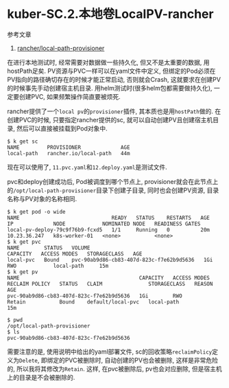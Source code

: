 # kuber-SC.2.本地卷LocalPV-rancher

参考文章

1. [rancher/local-path-provisioner](https://github.com/rancher/local-path-provisioner)

在进行本地测试时, 经常需要对数据做一些持久化, 但又不是太重要的数据, 用hostPath足矣. PV资源与PVC一样可以在yaml文件中定义, 但绑定的Pod必须在PV指向的路径确切存在的时候才能正常启动, 否则就会Crash, 这就要求在创建PV的时候事先手动创建宿主机目录. 用helm测试时(很多helm包都需要做持久化), 一定要创建PVC, 如果频繁操作简直要被烦死.

rancher提供了一个`local pv`的`provisioner`插件, 其本质也是用`hostPath`做的. 在创建PVC的时候, 只要指定rancher提供的sc, 就可以自动创建PV且创建宿主机目录, 然后可以直接被挂载到Pod对象中.

```console
$ k get sc
NAME         PROVISIONER             AGE
local-path   rancher.io/local-path   44m
```

现在可以使用了, `11.pvc.yaml`和`12.deploy.yaml`是测试文件.

pvc和deploy创建成功后, Pod被调度到哪个节点上, provisioner就会在此节点上的`/opt/local-path-provisioner`目录下创建子目录, 同时也会创建PV资源, 目录名称与PV对象的名称相同.

```console
$ k get pod -o wide
NAME                              READY   STATUS    RESTARTS   AGE     IP             NODE            NOMINATED NODE   READINESS GATES
local-pv-deploy-79c9f76b9-fcxd5   1/1     Running   0          20m     10.23.36.247   k8s-worker-01   <none>           <none>
$ k get pvc
NAME        STATUS   VOLUME                                     CAPACITY   ACCESS MODES   STORAGECLASS   AGE
local-pvc   Bound    pvc-90ab9d86-cb83-407d-823c-f7e62b9d5636   1Gi        RWO            local-path     15m
$ k get pv
NAME                                       CAPACITY   ACCESS MODES   RECLAIM POLICY   STATUS   CLAIM               STORAGECLASS   REASON   AGE
pvc-90ab9d86-cb83-407d-823c-f7e62b9d5636   1Gi        RWO            Retain           Bound    default/local-pvc   local-path              15m
```

```console
$ pwd
/opt/local-path-provisioner
$ ls
pvc-90ab9d86-cb83-407d-823c-f7e62b9d5636
```

需要注意的是, 使用说明中给出的yaml部署文件, sc的回收策略`reclaimPolicy`定义为`Delete`, 即绑定的PVC被删除时, 自动创建的PV也会被删除, 这样是非常危险的, 所以我将其修改为`Retain`. 这样, 在pvc被删除后, pv也会对应删除, 但是宿主机上的目录是不会被删除的.
